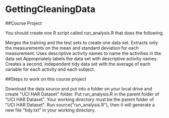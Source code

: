 # GettingCleaningData

##Course Project

You should create one R script called run_analysis.R that does the following.

Merges the training and the test sets to create one data set.
Extracts only the measurements on the mean and standard deviation for each measurement.
Uses descriptive activity names to name the activities in the data set
Appropriately labels the data set with descriptive activity names.
Creates a second, independent tidy data set with the average of each variable for each activity and each subject.

##Steps to work on this course project

Download the data source and put into a folder on your local drive and create "UCI HAR Dataset" folder.
Put run_analysis.R in the parent folder of "UCI HAR Dataset". Your working directory must be the parent folder of "UCI HAR Dataset".
Run source("run_analysis.R"), then it will generate a new file "tidy.txt" in your working directory.

